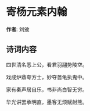 # 寄杨元素内翰

**作者**: 刘攽

## 诗词内容

四世清名悉上公，看君羽翮势陵空。

戏成炉鼎夸方士，妙夺蓍龟执鬼中。

家有秦声居自乐，书非尚白智无穷。

华光讲罢承明直，墨客无烦赋射熊。

